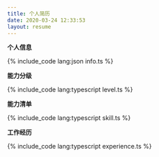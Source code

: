 ```yaml
---
title: 个人简历
date: 2020-03-24 12:33:53
layout: resume
---
```


**个人信息**

{% include_code lang:json info.ts %}

**能力分级**

{% include_code lang:typescript level.ts %}

**能力清单**

{% include_code lang:typescript skill.ts %}

**工作经历**

{% include_code lang:typescript experience.ts %}

